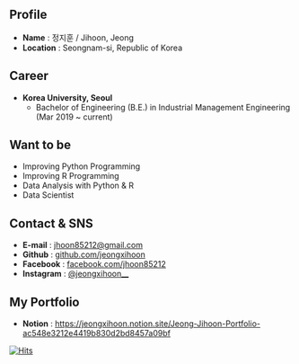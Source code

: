 ## **Profile**


- **Name** : 정지훈 / Jihoon, Jeong
- **Location** : Seongnam-si, Republic of Korea


## **Career**


- **Korea University, Seoul**
  - Bachelor of Engineering (B.E.) in Industrial Management Engineering (Mar 2019 ~ current)


## **Want to be**


- Improving Python Programming
- Improving R Programming
- Data Analysis with Python & R
- Data Scientist


## **Contact & SNS**


- **E-mail** : jhoon85212@gmail.com
- **Github** : [github.com/jeongxihoon](https://github.com/jeongxihoon)
- **Facebook** : [facebook.com/jhoon85212](https://www.facebook.com/jhoon85212)
- **Instagram** : [@jeongxihoon__](https://www.instagram.com/jeongxihoon__)


## **My Portfolio**


- **Notion** : https://jeongxihoon.notion.site/Jeong-Jihoon-Portfolio-ac548e3212e4419b830d2bd8457a09bf


[![Hits](https://hits.seeyoufarm.com/api/count/incr/badge.svg?url=https%3A%2F%2Fgithub.com%2Fjeongxihoon&count_bg=%2349CF79&title_bg=%23555555&icon=&icon_color=%23E7E7E7&title=hits&edge_flat=false)](https://hits.seeyoufarm.com)
